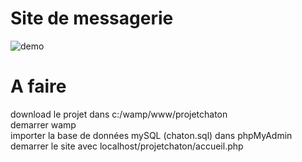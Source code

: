 # Site de messagerie

![demo](https://github.com/legrandflo/siteMessagerie/blob/master/siteMessagerie.gif) 

# A faire

download le projet dans c:/wamp/www/projetchaton<br>
demarrer wamp<br>
importer la base de données mySQL (chaton.sql) dans phpMyAdmin<br>
demarrer le site avec localhost/projetchaton/accueil.php<br>

